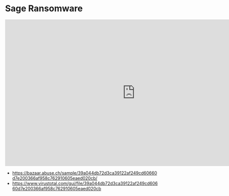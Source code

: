 # Sage Ransomware

<iframe width="848" height="480" src="https://www.youtube.com/embed/BCZMpQaJwQM" title="YouTube video player" frameborder="0" allow="accelerometer; autoplay; clipboard-write; encrypted-media; gyroscope; picture-in-picture" allowfullscreen></iframe>

* https://bazaar.abuse.ch/sample/39a044db72d3ca39122af249cd60660d7e200366af958c762910605eaed020cb/
* https://www.virustotal.com/gui/file/39a044db72d3ca39122af249cd60660d7e200366af958c762910605eaed020cb

